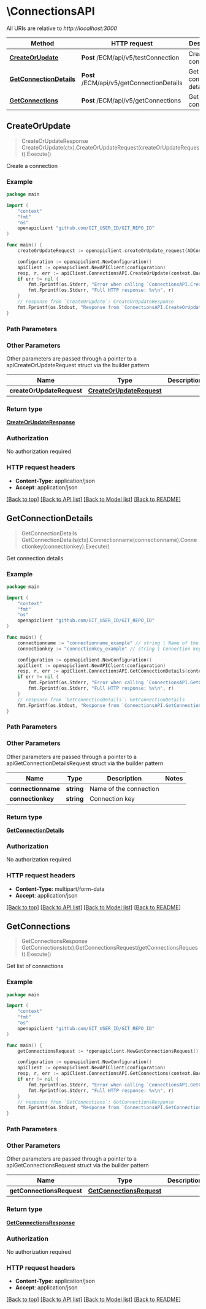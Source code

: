 # \ConnectionsAPI

All URIs are relative to *http://localhost:3000*

Method | HTTP request | Description
------------- | ------------- | -------------
[**CreateOrUpdate**](ConnectionsAPI.md#CreateOrUpdate) | **Post** /ECM/api/v5/testConnection | Create a connection
[**GetConnectionDetails**](ConnectionsAPI.md#GetConnectionDetails) | **Post** /ECM/api/v5/getConnectionDetails | Get connection details
[**GetConnections**](ConnectionsAPI.md#GetConnections) | **Post** /ECM/api/v5/getConnections | Get list of connections



## CreateOrUpdate

> CreateOrUpdateResponse CreateOrUpdate(ctx).CreateOrUpdateRequest(createOrUpdateRequest).Execute()

Create a connection

### Example

```go
package main

import (
	"context"
	"fmt"
	"os"
	openapiclient "github.com/GIT_USER_ID/GIT_REPO_ID"
)

func main() {
	createOrUpdateRequest := openapiclient.createOrUpdate_request{ADConnector: openapiclient.NewADConnector("PASSWORD_example", "Active Directory_Doc", "AD")} // CreateOrUpdateRequest | 

	configuration := openapiclient.NewConfiguration()
	apiClient := openapiclient.NewAPIClient(configuration)
	resp, r, err := apiClient.ConnectionsAPI.CreateOrUpdate(context.Background()).CreateOrUpdateRequest(createOrUpdateRequest).Execute()
	if err != nil {
		fmt.Fprintf(os.Stderr, "Error when calling `ConnectionsAPI.CreateOrUpdate``: %v\n", err)
		fmt.Fprintf(os.Stderr, "Full HTTP response: %v\n", r)
	}
	// response from `CreateOrUpdate`: CreateOrUpdateResponse
	fmt.Fprintf(os.Stdout, "Response from `ConnectionsAPI.CreateOrUpdate`: %v\n", resp)
}
```

### Path Parameters



### Other Parameters

Other parameters are passed through a pointer to a apiCreateOrUpdateRequest struct via the builder pattern


Name | Type | Description  | Notes
------------- | ------------- | ------------- | -------------
 **createOrUpdateRequest** | [**CreateOrUpdateRequest**](CreateOrUpdateRequest.md) |  | 

### Return type

[**CreateOrUpdateResponse**](CreateOrUpdateResponse.md)

### Authorization

No authorization required

### HTTP request headers

- **Content-Type**: application/json
- **Accept**: application/json

[[Back to top]](#) [[Back to API list]](../README.md#documentation-for-api-endpoints)
[[Back to Model list]](../README.md#documentation-for-models)
[[Back to README]](../README.md)


## GetConnectionDetails

> GetConnectionDetails GetConnectionDetails(ctx).Connectionname(connectionname).Connectionkey(connectionkey).Execute()

Get connection details

### Example

```go
package main

import (
	"context"
	"fmt"
	"os"
	openapiclient "github.com/GIT_USER_ID/GIT_REPO_ID"
)

func main() {
	connectionname := "connectionname_example" // string | Name of the connection (optional)
	connectionkey := "connectionkey_example" // string | Connection key (optional)

	configuration := openapiclient.NewConfiguration()
	apiClient := openapiclient.NewAPIClient(configuration)
	resp, r, err := apiClient.ConnectionsAPI.GetConnectionDetails(context.Background()).Connectionname(connectionname).Connectionkey(connectionkey).Execute()
	if err != nil {
		fmt.Fprintf(os.Stderr, "Error when calling `ConnectionsAPI.GetConnectionDetails``: %v\n", err)
		fmt.Fprintf(os.Stderr, "Full HTTP response: %v\n", r)
	}
	// response from `GetConnectionDetails`: GetConnectionDetails
	fmt.Fprintf(os.Stdout, "Response from `ConnectionsAPI.GetConnectionDetails`: %v\n", resp)
}
```

### Path Parameters



### Other Parameters

Other parameters are passed through a pointer to a apiGetConnectionDetailsRequest struct via the builder pattern


Name | Type | Description  | Notes
------------- | ------------- | ------------- | -------------
 **connectionname** | **string** | Name of the connection | 
 **connectionkey** | **string** | Connection key | 

### Return type

[**GetConnectionDetails**](GetConnectionDetails.md)

### Authorization

No authorization required

### HTTP request headers

- **Content-Type**: multipart/form-data
- **Accept**: application/json

[[Back to top]](#) [[Back to API list]](../README.md#documentation-for-api-endpoints)
[[Back to Model list]](../README.md#documentation-for-models)
[[Back to README]](../README.md)


## GetConnections

> GetConnectionsResponse GetConnections(ctx).GetConnectionsRequest(getConnectionsRequest).Execute()

Get list of connections

### Example

```go
package main

import (
	"context"
	"fmt"
	"os"
	openapiclient "github.com/GIT_USER_ID/GIT_REPO_ID"
)

func main() {
	getConnectionsRequest := *openapiclient.NewGetConnectionsRequest() // GetConnectionsRequest | 

	configuration := openapiclient.NewConfiguration()
	apiClient := openapiclient.NewAPIClient(configuration)
	resp, r, err := apiClient.ConnectionsAPI.GetConnections(context.Background()).GetConnectionsRequest(getConnectionsRequest).Execute()
	if err != nil {
		fmt.Fprintf(os.Stderr, "Error when calling `ConnectionsAPI.GetConnections``: %v\n", err)
		fmt.Fprintf(os.Stderr, "Full HTTP response: %v\n", r)
	}
	// response from `GetConnections`: GetConnectionsResponse
	fmt.Fprintf(os.Stdout, "Response from `ConnectionsAPI.GetConnections`: %v\n", resp)
}
```

### Path Parameters



### Other Parameters

Other parameters are passed through a pointer to a apiGetConnectionsRequest struct via the builder pattern


Name | Type | Description  | Notes
------------- | ------------- | ------------- | -------------
 **getConnectionsRequest** | [**GetConnectionsRequest**](GetConnectionsRequest.md) |  | 

### Return type

[**GetConnectionsResponse**](GetConnectionsResponse.md)

### Authorization

No authorization required

### HTTP request headers

- **Content-Type**: application/json
- **Accept**: application/json

[[Back to top]](#) [[Back to API list]](../README.md#documentation-for-api-endpoints)
[[Back to Model list]](../README.md#documentation-for-models)
[[Back to README]](../README.md)


